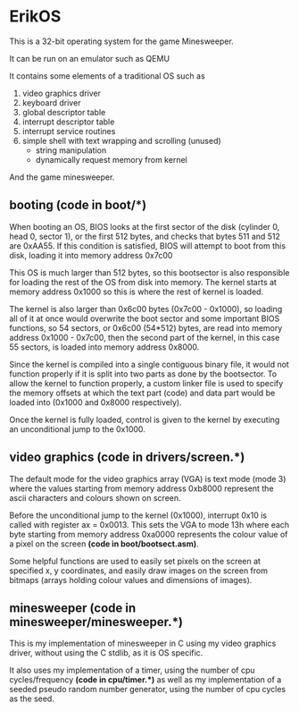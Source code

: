 # ErikOS

This is a 32-bit operating system for the game Minesweeper.

It can be run on an emulator such as QEMU

It contains some elements of a traditional OS such as
1. video graphics driver
2. keyboard driver
3. global descriptor table
4. interrupt descriptor table
5. interrupt service routines
6. simple shell with text wrapping and scrolling (unused)
    - string manipulation
    - dynamically request memory from kernel

And the game minesweeper.

## booting **(code in boot/*)**
When booting an OS, BIOS looks at the first sector of the disk (cylinder 0, head 0, sector 1), or the first 512 bytes, and checks that bytes 511 and 512 are 0xAA55. If this condition is satisfied, BIOS will attempt to boot from this disk, loading it into memory address 0x7c00

This OS is much larger than 512 bytes, so this bootsector is also responsible for loading the rest of the OS from disk into memory. The kernel starts at memory address 0x1000 so this is where the rest of kernel is loaded.

The kernel is also larger than 0x6c00 bytes (0x7c00 - 0x1000), so loading all of it at once would overwrite the boot sector and some important BIOS functions, so 54 sectors, or 0x6c00 (54*512) bytes, are read into memory address 0x1000 - 0x7c00, then the second part of the kernel, in this case 55 sectors, is loaded into memory address 0x8000.

Since the kernel is compiled into a single contiguous binary file, it would not function properly if it is split into two parts as done by the bootsector. To allow the kernel to function properly, a custom linker file is used to specify the memory offsets at which the text part (code) and data part would be loaded into (0x1000 and 0x8000 respectively).

Once the kernel is fully loaded, control is given to the kernel by executing an unconditional jump to the 0x1000.

## video graphics **(code in drivers/screen.*)**
The default mode for the video graphics array (VGA) is text mode (mode 3) where the values starting from memory address 0xb8000 represent the ascii characters and colours shown on screen.

Before the unconditional jump to the kernel (0x1000), interrupt 0x10 is called with register ax = 0x0013. This sets the VGA to mode 13h where each byte starting from memory address 0xa0000 represents the colour value of a pixel on the screen **(code in boot/bootsect.asm)**.

Some helpful functions are used to easily set pixels on the screen at specified x, y coordinates, and easily draw images on the screen from bitmaps (arrays holding colour values and dimensions of images).

## minesweeper **(code in minesweeper/minesweeper.*)**
This is my implementation of minesweeper in C using my video graphics driver, without using the C stdlib, as it is OS specific.

It also uses my implementation of a timer, using the number of cpu cycles/frequency **(code in cpu/timer.*)** as well as my implementation of a seeded pseudo random number generator, using the number of cpu cycles as the seed.